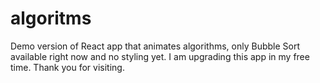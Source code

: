 # algoritms
Demo version of React app that animates algorithms, only Bubble Sort available right now and no styling yet.
I am upgrading this app in my free time.
Thank you for visiting.
